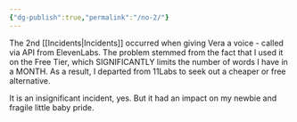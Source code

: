 ```yaml
---
{"dg-publish":true,"permalink":"/no-2/"}
---
```



The 2nd [[Incidents\|Incidents]] occurred when giving Vera a voice - called via API from ElevenLabs.
The problem stemmed from the fact that I used it on the Free Tier, which SIGNIFICANTLY limits the number of words I have in a MONTH.
As a result, I departed from 11Labs to seek out a cheaper or free alternative.

It is an insignificant incident, yes. But it had an impact on my newbie and fragile little baby pride.